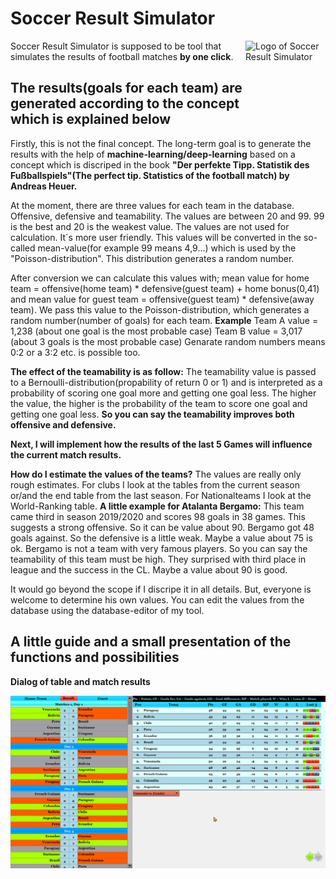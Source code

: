 # Soccer Result Simulator

<img src="https://github.com/M87-virgo/soccer_result_smltr/blob/main/misc_icons/appIcon.ico" align="right"
     alt="Logo of Soccer Result Simulator" width="128" height="128">
     
Soccer Result Simulator is supposed to be tool that simulates the results of football matches **by one click**.

## The results(goals for each team) are generated according to the concept which is explained below
Firstly, this is not the final concept. The long-term goal is to generate the results with the help of **machine-learning/deep-learning**
based on a concept which is discriped in the book **"Der perfekte Tipp. Statistik des Fußballspiels"(The perfect tip. Statistics of the football match) by Andreas Heuer.**

At the moment, there are three values for each team in the database. Offensive, defensive and teamability. The values are between 20 and 99.
99 is the best and 20 is the weakest value. The values are not used for calculation. It´s more user friendly. 
This values will be converted in the so-called mean-value(for example 99 means 4,9...) which is used by the "Poisson-distribution".
This distribution generates a random number.

After conversion we can calculate this values with;
mean value for home team = offensive(home team) * defensive(guest team) + home bonus(0,41)
and mean value for guest team = offensive(guest team) * defensive(away team).
We pass this value to the Poisson-distribution, which generates a random number(number of goals) for each team.
**Example**
Team A value = 1,238 (about one goal is the most probable case)
Team B value = 3,017 (about 3 goals is the most probable case)
Genarate random numbers means 0:2 or a 3:2 etc. is possible too.

**The effect of the teamability is as follow:**
The teamability value is passed to a Bernoulli-distribution(propability of return 0 or 1) and is interpreted as a probability of scoring one goal more and getting one goal less.
The higher the value, the higher is the probability of the team to score one goal and getting one goal less. **So you can say the teamability improves both offensive and defensive.**

**Next, I will implement how the results of the last 5 Games will influence the current match results.**

**How do I estimate the values of the teams?**
The values are really only rough estimates.
For clubs I look at the tables from the current season or/and the end table from the last season. 
For Nationalteams I look at the World-Ranking table. 
**A little example for Atalanta Bergamo:**
This team came third in season 2019/2020 and scores 98 goals in 38 games. This suggests a strong offensive.
So it can be value about 90. Bergamo got 48 goals against. So the defensive is a little weak. Maybe a value about 75 is ok.
Bergamo is not a team with very famous players. So you can say the teamability of this team must be high. 
They surprised with third place in league and the success in the CL. Maybe a value about 90 is good.

It would go beyond the scope if I discripe it in all details.
But, everyone is welcome to determine his own values. You can edit the values from the database using the database-editor of my tool.



## A little guide and a small presentation of the functions and possibilities
**Dialog of table and match results**
<p align="center">
  <img src="https://github.com/M87-virgo/soccer_result_smltr/blob/main/misc_icons/Neuer%20Ordner/example1.png" alt="Example 1" width="738">
</p>
